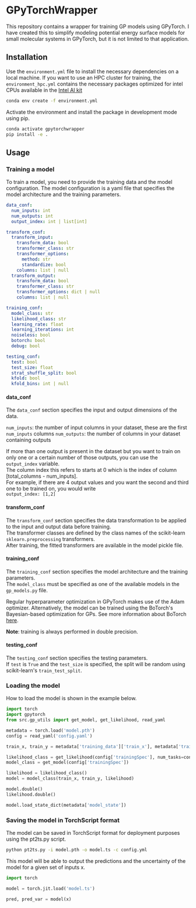 # GPyTorchWrapper
This repository contains a wrapper for training GP models using GPyTorch.
I have created this to simplify modeling potential energy surface models for small molecular systems in GPyTorch, but it is not limited to that application.
## Installation

Use the `environment.yml` file to install the necessary dependencies on a local machine.
If you want to use an HPC cluster for training, the `environment_hpc.yml` contains the necessary packages optimized for intel CPUs available in the [Intel AI kit](https://www.intel.com/content/www/us/en/docs/oneapi/installation-guide-linux/2023-0/install-intel-ai-analytics-toolkit-via-conda.html)

```bash
conda env create -f environment.yml
```

Activate the environment and install the package in development mode using pip.

```bash
conda activate gpytorchwrapper
pip install -e .
```

## Usage
### Training a model
To train a model, you need to provide the training data and the model configuration. 
The model configuration is a yaml file that specifies the model architecture and the training parameters.

```yaml
data_conf:
  num_inputs: int
  num_outputs: int
  output_index: int | list[int]

transform_conf:
  transform_input:
    transform_data: bool
    transformer_class: str
    transformer_options:
      method: str
      standardize: bool
    columns: list | null
  transform_output:
    transform_data: bool
    transformer_class: str
    transformer_options: dict | null
    columns: list | null

training_conf:
  model_class: str
  likelihood_class: str
  learning_rate: float
  learning_iterations: int
  noiseless: bool
  botorch: bool
  debug: bool

testing_conf:
  test: bool
  test_size: float
  strat_shuffle_split: bool
  kfold: bool
  kfold_bins: int | null
```
#### data_conf
The `data_conf` section specifies the input and output dimensions of the data.    

`num_inputs`: the number of input columns in your dataset, these are the first `num_inputs` columns 
`num_outputs`: the number of columns in your dataset containing outputs

If more than one output is present in the dataset but you want to train on only one or a certain number of those outputs, 
you can use the `output_index` variable.    
The column index this refers to starts at 0 which is the index of column [total_columns - num_inputs].    
For example, if there are 4 output values and you want the second and third one to be trained on, you would write    
`output_index: [1,2]`

#### transform_conf
The `transform_conf` section specifies the data transformation to be applied to the input and output data before training.    
The transformer classes are defined by the class names of the scikit-learn `sklearn.preprocessing` transformers.    
After training, the fitted transformers are available in the model pickle file. 

#### training_conf
The `training_conf` section specifies the model architecture and the training parameters.  
The `model_class` must be specified as one of the available models in the `gp_models.py` file.  

Regular hyperparameter optimization in GPyTorch makes use of the Adam optimizer.
Alternatively, the model can be trained using the BoTorch's Bayesian-based optimization for GPs.
See more information about BoTorch [here](https://botorch.org/).

**Note**: training is always performed in double precision.    

#### testing_conf
The `testing_conf` section specifies the testing parameters.  
If `test` is `True` and the `test_size` is specified, the split will be random using scikit-learn's `train_test_split`.     

### Loading the model
How to load the model is shown in the example below.    

```python
import torch
import gpytorch
from src.gp_utils import get_model, get_likelihood, read_yaml

metadata = torch.load('model.pth')
config = read_yaml('config.yaml')

train_x, train_y = metadata['training_data']['train_x'], metadata['training_data']['train_y']

likelihood_class = get_likelihood(config['trainingSpec'], num_tasks=config['dataSpec']['output']['nOutputs'])  
model_class = get_model(config['trainingSpec'])

likelihood = likelihood_class()
model = model_class(train_x, train_y, likelihood)

model.double()
likelihood.double()

model.load_state_dict(metadata['model_state'])
```

### Saving the model in TorchScript format
The model can be saved in TorchScript format for deployment purposes using the pt2ts.py script.  
```bash
python pt2ts.py -i model.pth -o model.ts -c config.yml 
```

This model will be able to output the predictions and the uncertainty of the model for a given set of inputs x.  
```python
import torch

model = torch.jit.load('model.ts')

pred, pred_var = model(x)
```
